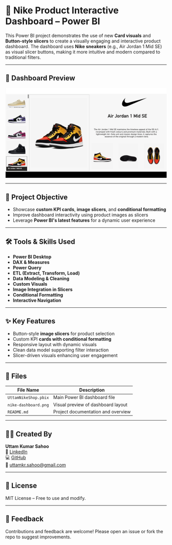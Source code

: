 # 👟 Nike Product Interactive Dashboard – Power BI

This Power BI project demonstrates the use of new **Card visuals** and **Button-style slicers** to create a visually engaging and interactive product dashboard. The dashboard uses **Nike sneakers** (e.g., Air Jordan 1 Mid SE) as visual slicer buttons, making it more intuitive and modern compared to traditional filters.

---

## 📸 Dashboard Preview

![Dashboard Screenshot](nike-dashboard.png)

---

## 🎯 Project Objective

- Showcase **custom KPI cards**, **image slicers**, and **conditional formatting**
- Improve dashboard interactivity using product images as slicers
- Leverage **Power BI's latest features** for a dynamic user experience

---

## 🛠️ Tools & Skills Used

- **Power BI Desktop**
- **DAX & Measures**
- **Power Query**
- **ETL (Extract, Transform, Load)**
- **Data Modeling & Cleaning**
- **Custom Visuals**
- **Image Integration in Slicers**
- **Conditional Formatting**
- **Interactive Navigation**

---



## ✨ Key Features

- Button-style **image slicers** for product selection
- Custom KPI **cards with conditional formatting**
- Responsive layout with dynamic visuals
- Clean data model supporting filter interaction
- Slicer-driven visuals enhancing user engagement

---

## 📁 Files

| File Name                      | Description                           |
|-------------------------------|---------------------------------------|
| `UttamNikeShop.pbix` | Main Power BI dashboard file          |
| `nike-dashboard.png` | Visual preview of dashboard layout    |
| `README.md`                   | Project documentation and overview    |

---

## 👨‍💼 Created By

**Uttam Kumar Sahoo**  
🔗 [LinkedIn](https://www.linkedin.com/in/uttam-kumar-sahoo-549297211/)  
💻 [GitHub](https://github.com/uttam-kumar-sahoo)  
📧 uttamkr.sahoo@gmail.com

---

## 📝 License

MIT License – Free to use and modify.

---

## 💬 Feedback

Contributions and feedback are welcome! Please open an issue or fork the repo to suggest improvements.

